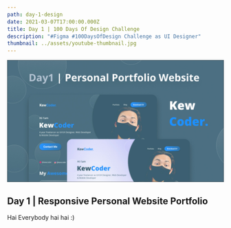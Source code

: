 ```yaml
---
path: day-1-design
date: 2021-03-07T17:00:00.000Z
title: Day 1 | 100 Days Of Design Challenge
description: "#Figma #100DaysOfDesign Challenge as UI Designer"
thumbnail: ../assets/youtube-thumbnail.jpg
---
```

![Responsive Personal Website Portfolio](../assets/youtube-thumbnail.jpg "Responsive Personal Website Portfolio")

## Day 1 | Responsive Personal Website Portfolio

Hai Everybody hai hai :)